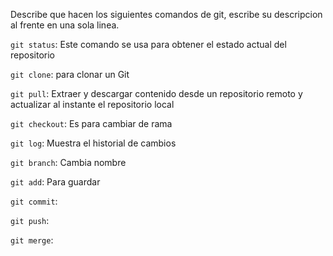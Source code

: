 Describe que hacen los siguientes comandos de git, escribe su descripcion al frente en una sola linea.

`git status`: Este comando se usa para obtener el estado actual del repositorio
 
`git clone`: para clonar un Git

`git pull`:  Extraer y descargar contenido desde un repositorio remoto y actualizar al instante el repositorio local

`git checkout`: Es para cambiar de rama

`git log`: Muestra el historial de cambios

`git branch`: Cambia nombre

`git add`: Para guardar

`git commit`:

`git push`:

`git merge`:
